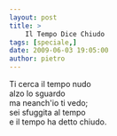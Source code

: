 ```yaml
---
layout: post
title: >
    Il Tempo Dice Chiudo
tags: [speciale,]
date: 2009-06-03 19:05:00
author: pietro
---
```

Ti cerca il tempo nudo<br/>alzo lo sguardo<br/>ma neanch'io ti vedo;<br/>sei sfuggita al tempo<br/>e il tempo ha detto chiudo.
